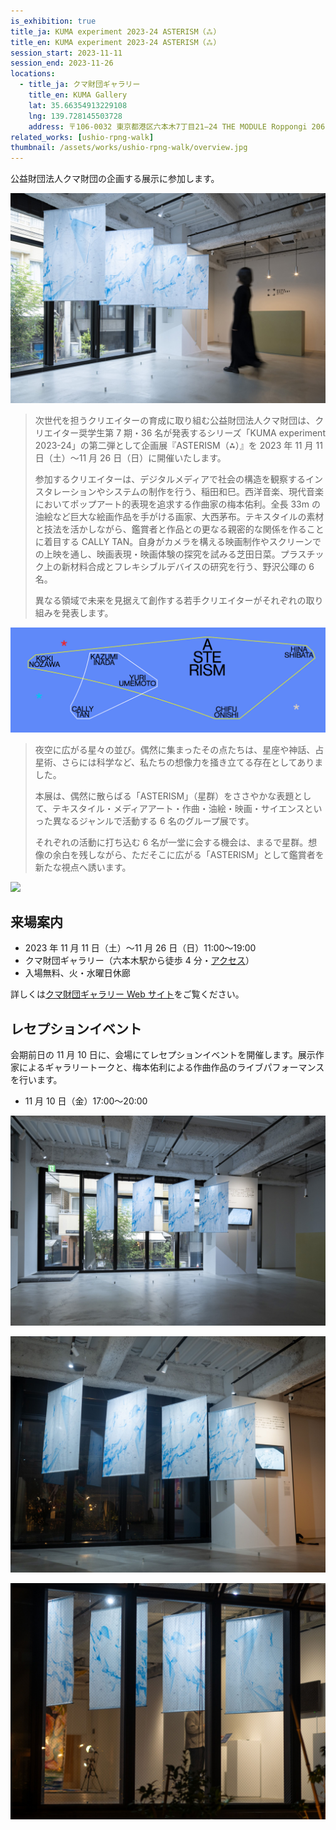 ```yaml
---
is_exhibition: true
title_ja: KUMA experiment 2023-24 ASTERISM（⁂）
title_en: KUMA experiment 2023-24 ASTERISM（⁂）
session_start: 2023-11-11
session_end: 2023-11-26
locations:
  - title_ja: クマ財団ギャラリー
    title_en: KUMA Gallery
    lat: 35.66354913229108
    lng: 139.728145503728
    address: 〒106-0032 東京都港区六本木7丁目21−24 THE MODULE Roppongi 206
related_works: [ushio-rpng-walk]
thumbnail: /assets/works/ushio-rpng-walk/overview.jpg
---
```


公益財団法人クマ財団の企画する展示に参加します。

![](/assets/works/ushio-rpng-walk/overview_with-person.jpg)

> 次世代を担うクリエイターの育成に取り組む公益財団法人クマ財団は、クリエイター奨学生第 7 期・36 名が発表するシリーズ「KUMA experiment 2023-24」の第二弾として企画展『ASTERISM（⁂）』を 2023 年 11 月 11 日（土）〜11 月 26 日（日）に開催いたします。
>
> 参加するクリエイターは、デジタルメディアで社会の構造を観察するインスタレーションやシステムの制作を行う、稲田和巳。西洋音楽、現代音楽においてポップアート的表現を追求する作曲家の梅本佑利。全長 33m の油絵など巨大な絵画作品を手がける画家、大西茅布。テキスタイルの素材と技法を活かしながら、鑑賞者と作品との更なる親密的な関係を作ることに着目する CALLY TAN。自身がカメラを構える映画制作やスクリーンでの上映を通し、映画表現・映画体験の探究を試みる芝田日菜。プラスチック上の新材料合成とフレキシブルデバイスの研究を行う、野沢公暉の 6 名。
>
> 異なる領域で未来を見据えて創作する若手クリエイターがそれぞれの取り組みを発表します。

![](/assets/events/asterism/asterism_KV_E.jpg)

> 夜空に広がる星々の並び。偶然に集まったその点たちは、星座や神話、占星術、さらには科学など、私たちの想像力を掻き立てる存在としてありました。
>
> 本展は、偶然に散らばる「ASTERISM」（星群）をささやかな表題として、テキスタイル・メディアアート・作曲・油絵・映画・サイエンスといった異なるジャンルで活動する 6 名のグループ展です。
>
> それぞれの活動に打ち込む 6 名が一堂に会する機会は、まるで星群。想像の余白を残しながら、ただそこに広がる「ASTERISM」として鑑賞者を新たな視点へ誘います。

[![](https://i.ytimg.com/vi/E8nlaRY63Aw/maxresdefault.jpg)](https://www.youtube.com/watch?v=E8nlaRY63Aw)

## 来場案内

- 2023 年 11 月 11 日（土）〜11 月 26 日（日）11:00〜19:00
- クマ財団ギャラリー（六本木駅から徒歩 4 分・[アクセス](https://kuma-foundation.org/gallery/access/)）
- 入場無料、火・水曜日休廊

詳しくは[クマ財団ギャラリー Web サイト](https://kuma-foundation.org/gallery/event/kuma-experiment23-24_02/)をご覧ください。

## レセプションイベント

会期前日の 11 月 10 日に、会場にてレセプションイベントを開催します。展示作家によるギャラリートークと、梅本佑利による作曲作品のライブパフォーマンスを行います。

- 11 月 10 日（金）17:00〜20:00

![](/assets/works/ushio-rpng-walk/wide.jpg)

![](/assets/works/ushio-rpng-walk/overview_night.jpg)

![](/assets/works/ushio-rpng-walk/outside_night.jpg)
